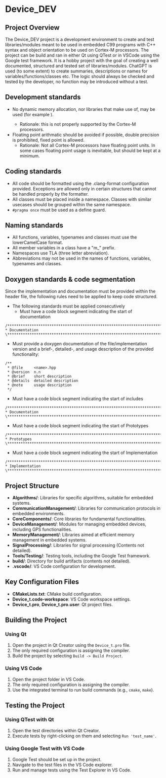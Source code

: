# Device_DEV 
## Project Overview
The Device_DEV project is a development environment to create and test libraries/modules meant to be used in embedded C99 programs with C++ syntax and object orientation to be used on Cortex-M processors. The project can be build and ran in either Qt using QTest or in VSCode using the Google test framework. It is a hobby project with the goal of creating a well documented, structured and tested set of libraries/modules. ChatGPT is used (to some extent) to create summaries, descriptions or names for variables/functions/classes etc. The logic should always be checked and tested by the developer, no function may be introduced without a test.

## Development standards
 - No dynamic memory allocation, nor libraries that make use of, may be used (for example <vector>).
   - Rationale: this is not properly supported by the Cortex-M processors.
 - Floating point arithmatic should be avoided if possible, double precision is prohibited, fixed point is allowed.
   - Rationale: Not all Cortex-M processors have floating point units. In some cases floating point usage is inevitable, but should be kept at a minimum.

## Coding standards
 - All code should be formatted using the .clang-format configuration provided. Exceptions are allowed only in certain structures that cannot be handled properly by the formatter.
 - All classes must be placed inside a namespace. Classes with similar usecases should be grouped within the same namespace.
 - ``` #pragma once ``` must be used as a define guard.

## Naming standards
 - All functions, variables, typenames and classes must use the lowerCamelCase format.
 - All member variables in a class have a "m_" prefix.
 - Namespaces use TLA (three letter abreviation).
 - Abbreviations may not be used in the names of functions, variables, typenames and classes.

## Doxygen standards & code segmentation
Since the implementation and documentation must be provided within the header file, the following rules need to be applied to keep code structured.
 - The following standards must be applied consecutively
   - Must have a code block segment indicating the start of documentation
 ```
/*************************************************************************\
 * Documentation
\*************************************************************************/
```
 - Must provide a doxygen documentation of the file/implementation version and a brief-, detailed-, and usage description of the provided functionality:
```
/**
 * @file     <name>.hpp
 * @version  n.n
 * @brief    short description
 * @details  detailed description
 * @note     usage description
 */
```
 - Must have a code block segment indicating the start of includes
 ```
/*************************************************************************\
 * Documentation
\*************************************************************************/
```
 - Must have a code block segment indicating the start of Prototypes
 ```
/*************************************************************************\
 * Prototypes
\*************************************************************************/
```
 - Must have a code block segment indicating the start of Implementation
 ```
/*************************************************************************\
 * Implementation
\*************************************************************************/
```

## Project Structure
- **Algorithms/**: Libraries for specific algorithms, suitable for embedded systems.
- **CommunicationManagement/**: Libraries for communication protocols in embedded environments.
- **CoreComponents/**: Core libraries for fundamental functionalities.
- **DeviceManagement/**: Modules for managing embedded devices, including GPS functionalities.
- **MemoryManagement/**: Libraries aimed at efficient memory management in embedded systems.
- **SignalProcessing/**: Libraries for signal processing (Contents not detailed).
- **Tools/Testing/**: Testing tools, including the Google Test framework.
- **build/**: Directory for build artifacts (contents not detailed).
- **.vscode/**: VS Code configuration for development.

## Key Configuration Files

- **CMakeLists.txt**: CMake build configuration.
- **Device_t.code-workspace**: VS Code workspace settings.
- **Device_t.pro**, **Device_t.pro.user**: Qt project files.

## Building the Project

### Using Qt

1. Open the project in Qt Creator using the `Device_t.pro` file.
2. The only required configuration is assigning the compiler.
3. Build the project by selecting `Build -> Build Project`.

### Using VS Code

1. Open the project folder in VS Code.
2. The only required configuration is assigning the compiler.
3. Use the integrated terminal to run build commands (e.g., `cmake`, `make`).

## Testing the Project

### Using QTest with Qt

1. Open the test directories within Qt Creator.
2. Execute tests by right-clicking on them and selecting `Run 'test_name'`.

### Using Google Test with VS Code

1. Google Test should be set up in the project.
2. Navigate to the test files in the VS Code explorer.
3. Run and manage tests using the Test Explorer in VS Code.

